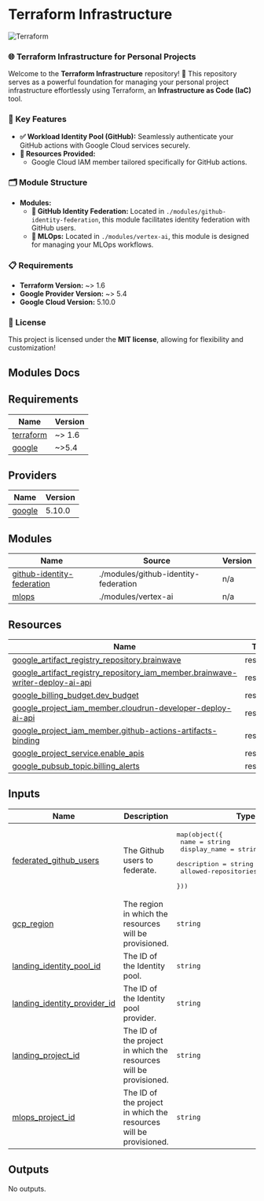 
# Terraform Infrastructure

![Terraform](https://img.shields.io/badge/terraform-%235835CC.svg?style=for-the-badge&logo=terraform&logoColor=white)


### 🌐 Terraform Infrastructure for Personal Projects

Welcome to the **Terraform Infrastructure** repository! 🚀 This repository serves as a powerful foundation for managing your personal project infrastructure effortlessly using Terraform, an **Infrastructure as Code (IaC)** tool.

### 📌 Key Features
- **✅ Workload Identity Pool (GitHub):** Seamlessly authenticate your GitHub actions with Google Cloud services securely.
- **🔧 Resources Provided:**
  - Google Cloud IAM member tailored specifically for GitHub actions.

### 🗂️ Module Structure
- **Modules:**
  - **👥 GitHub Identity Federation:** Located in `./modules/github-identity-federation`, this module facilitates identity federation with GitHub users.
  - **🤖 MLOps:** Located in `./modules/vertex-ai`, this module is designed for managing your MLOps workflows.

### 📋 Requirements
- **Terraform Version:** ~> 1.6
- **Google Provider Version:** ~> 5.4
- **Google Cloud Version:** 5.10.0

### 📝 License
This project is licensed under the **MIT license**, allowing for flexibility and customization!


## Modules Docs

<!-- BEGIN_TF_DOCS -->
## Requirements

| Name | Version |
|------|---------|
| <a name="requirement_terraform"></a> [terraform](#requirement\_terraform) | ~> 1.6 |
| <a name="requirement_google"></a> [google](#requirement\_google) | ~>5.4 |

## Providers

| Name | Version |
|------|---------|
| <a name="provider_google"></a> [google](#provider\_google) | 5.10.0 |

## Modules

| Name | Source | Version |
|------|--------|---------|
| <a name="module_github-identity-federation"></a> [github-identity-federation](#module\_github-identity-federation) | ./modules/github-identity-federation | n/a |
| <a name="module_mlops"></a> [mlops](#module\_mlops) | ./modules/vertex-ai | n/a |

## Resources

| Name | Type |
|------|------|
| [google_artifact_registry_repository.brainwave](https://registry.terraform.io/providers/hashicorp/google/latest/docs/resources/artifact_registry_repository) | resource |
| [google_artifact_registry_repository_iam_member.brainwave-writer-deploy-ai-api](https://registry.terraform.io/providers/hashicorp/google/latest/docs/resources/artifact_registry_repository_iam_member) | resource |
| [google_billing_budget.dev_budget](https://registry.terraform.io/providers/hashicorp/google/latest/docs/resources/billing_budget) | resource |
| [google_project_iam_member.cloudrun-developer-deploy-ai-api](https://registry.terraform.io/providers/hashicorp/google/latest/docs/resources/project_iam_member) | resource |
| [google_project_iam_member.github-actions-artifacts-binding](https://registry.terraform.io/providers/hashicorp/google/latest/docs/resources/project_iam_member) | resource |
| [google_project_service.enable_apis](https://registry.terraform.io/providers/hashicorp/google/latest/docs/resources/project_service) | resource |
| [google_pubsub_topic.billing_alerts](https://registry.terraform.io/providers/hashicorp/google/latest/docs/resources/pubsub_topic) | resource |

## Inputs

| Name | Description | Type | Default | Required |
|------|-------------|------|---------|:--------:|
| <a name="input_federated_github_users"></a> [federated\_github\_users](#input\_federated\_github\_users) | The Github users to federate. | <pre>map(object({<br>    name                 = string<br>    display_name         = string<br>    description          = string<br>    allowed-repositories = list(string)<br>  }))</pre> | n/a | yes |
| <a name="input_gcp_region"></a> [gcp\_region](#input\_gcp\_region) | The region in which the resources will be provisioned. | `string` | `"us-central1"` | no |
| <a name="input_landing_identity_pool_id"></a> [landing\_identity\_pool\_id](#input\_landing\_identity\_pool\_id) | The ID of the Identity pool. | `string` | n/a | yes |
| <a name="input_landing_identity_provider_id"></a> [landing\_identity\_provider\_id](#input\_landing\_identity\_provider\_id) | The ID of the Identity pool provider. | `string` | n/a | yes |
| <a name="input_landing_project_id"></a> [landing\_project\_id](#input\_landing\_project\_id) | The ID of the project in which the resources will be provisioned. | `string` | n/a | yes |
| <a name="input_mlops_project_id"></a> [mlops\_project\_id](#input\_mlops\_project\_id) | The ID of the project in which the resources will be provisioned. | `string` | n/a | yes |

## Outputs

No outputs.
<!-- END_TF_DOCS -->

